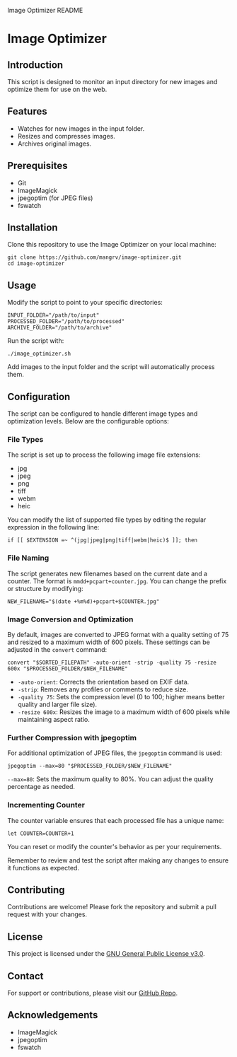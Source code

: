  Image Optimizer README

Image Optimizer
===============

Introduction
------------

This script is designed to monitor an input directory for new images and optimize them for use on the web.

Features
--------

*   Watches for new images in the input folder.
*   Resizes and compresses images.
*   Archives original images.

Prerequisites
-------------

*   Git
*   ImageMagick
*   jpegoptim (for JPEG files)
*   fswatch

Installation
------------

Clone this repository to use the Image Optimizer on your local machine:

    git clone https://github.com/mangrv/image-optimizer.git
    cd image-optimizer
        

Usage
-----

Modify the script to point to your specific directories:

    INPUT_FOLDER="/path/to/input"
    PROCESSED_FOLDER="/path/to/processed"
    ARCHIVE_FOLDER="/path/to/archive"
        

Run the script with:

    ./image_optimizer.sh

Add images to the input folder and the script will automatically process them.

Configuration
-------------

The script can be configured to handle different image types and optimization levels. Below are the configurable options:

### File Types

The script is set up to process the following image file extensions:

*   jpg
*   jpeg
*   png
*   tiff
*   webm
*   heic

You can modify the list of supported file types by editing the regular expression in the following line:

    if [[ $EXTENSION =~ ^(jpg|jpeg|png|tiff|webm|heic)$ ]]; then

### File Naming

The script generates new filenames based on the current date and a counter. The format is `mmdd+pcpart+counter.jpg`. You can change the prefix or structure by modifying:

    NEW_FILENAME="$(date +%m%d)+pcpart+$COUNTER.jpg"

### Image Conversion and Optimization

By default, images are converted to JPEG format with a quality setting of 75 and resized to a maximum width of 600 pixels. These settings can be adjusted in the `convert` command:

    convert "$SORTED_FILEPATH" -auto-orient -strip -quality 75 -resize 600x "$PROCESSED_FOLDER/$NEW_FILENAME"

*   `-auto-orient`: Corrects the orientation based on EXIF data.
*   `-strip`: Removes any profiles or comments to reduce size.
*   `-quality 75`: Sets the compression level (0 to 100; higher means better quality and larger file size).
*   `-resize 600x`: Resizes the image to a maximum width of 600 pixels while maintaining aspect ratio.

### Further Compression with jpegoptim

For additional optimization of JPEG files, the `jpegoptim` command is used:

    jpegoptim --max=80 "$PROCESSED_FOLDER/$NEW_FILENAME"

`--max=80`: Sets the maximum quality to 80%. You can adjust the quality percentage as needed.

### Incrementing Counter

The counter variable ensures that each processed file has a unique name:

    let COUNTER=COUNTER+1

You can reset or modify the counter's behavior as per your requirements.

Remember to review and test the script after making any changes to ensure it functions as expected.

Contributing
------------

Contributions are welcome! Please fork the repository and submit a pull request with your changes.

License
-------

This project is licensed under the [GNU General Public License v3.0](https://www.gnu.org/licenses/gpl-3.0.en.html).

Contact
-------

For support or contributions, please visit our [GitHub Repo](https://github.com/mangrv/image-optimizer/).

Acknowledgements
----------------

*   ImageMagick
*   jpegoptim
*   fswatch